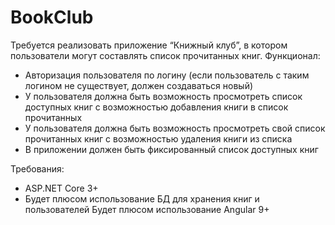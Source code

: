 # BookClub
Требуется реализовать приложение “Книжный клуб”, в котором пользователи могут составлять список прочитанных книг.
Функционал:
-	Авторизация пользователя по логину (если пользователь с таким логином не существует, должен создаваться новый)
-	У пользователя должна быть возможность просмотреть список доступных книг с возможностью добавления книги в список прочитанных
-	У пользователя должна быть возможность просмотреть свой список прочитанных книг с возможностью удаления книги из списка
-	В приложении должен быть фиксированный список доступных книг

Требования:
-	ASP.NET Core 3+
-	Будет плюсом использование БД для хранения книг и пользователей
Будет плюсом использование Angular 9+
